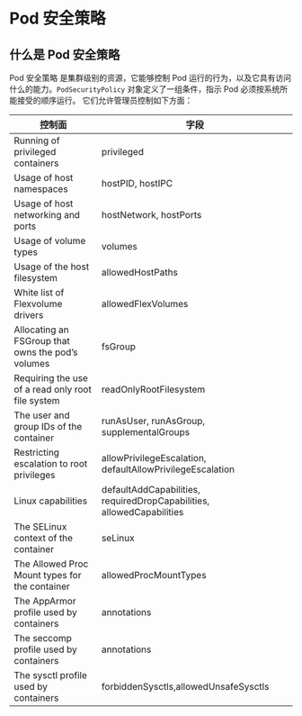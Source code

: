 # Pod 安全策略
## 什么是 Pod 安全策略
Pod 安全策略 是集群级别的资源，它能够控制 Pod 运行的行为，以及它具有访问什么的能力。`PodSecurityPolicy` 对象定义了一组条件，指示 Pod 必须按系统所能接受的顺序运行。
它们允许管理员控制如下方面：

| 控制面 | 字段 |
| --- | --- |
| Running of privileged containers	| privileged |
| Usage of host namespaces	| hostPID, hostIPC |
| Usage of host networking and ports | hostNetwork, hostPorts |
| Usage of volume types	 | volumes |
| Usage of the host filesystem	| allowedHostPaths |
| White list of Flexvolume drivers	| allowedFlexVolumes |
| Allocating an FSGroup that owns the pod’s volumes | fsGroup |
| Requiring the use of a read only root file system | readOnlyRootFilesystem |
| The user and group IDs of the container | runAsUser, runAsGroup, supplementalGroups |
| Restricting escalation to root privileges | allowPrivilegeEscalation, defaultAllowPrivilegeEscalation |
| Linux capabilities | defaultAddCapabilities, requiredDropCapabilities, allowedCapabilities |
| The SELinux context of the container | seLinux |
| The Allowed Proc Mount types for the container | allowedProcMountTypes |
| The AppArmor profile used by containers | annotations |
| The seccomp profile used by containers | annotations |
| The sysctl profile used by containers | forbiddenSysctls,allowedUnsafeSysctls |